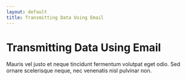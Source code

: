 ```yaml
---
layout: default
title: Transmitting Data Using Email
---
```


# Transmitting Data Using Email

Mauris vel justo et neque tincidunt fermentum volutpat eget odio. Sed ornare scelerisque neque, nec venenatis nisl pulvinar non.
